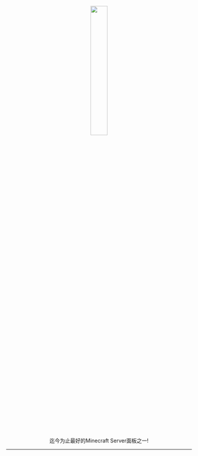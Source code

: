 <p align="center"">
<img style="width: 30%" src = 'https://s1.328888.xyz/2022/10/11/gvLEX.png'>
<br>
迄今为止最好的Minecraft Server面板之一!
</p>
<HR>
